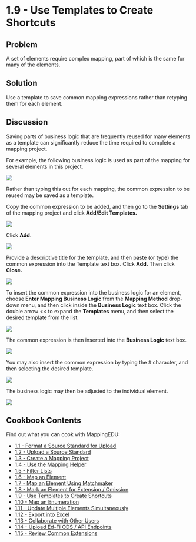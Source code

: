 # 1.9 - Use Templates to Create Shortcuts

## Problem

A set of elements require complex mapping, part of which is the same for
many of the elements.

## Solution

Use a template to save common mapping expressions rather than retyping
them for each element.

## Discussion

Saving parts of business logic that are frequently reused for many
elements as a template can significantly reduce the time required to
complete a mapping project.

For example, the following business logic is used as part of the mapping
for several elements in this project.

![](../images/30081050/30081246.png)

Rather than typing this out for each mapping, the common expression to
be reused may be saved as a template.

Copy the common expression to be added, and then go to the **Settings**
tab of the mapping project and click **Add/Edit Templates.**

![](../images/30081050/30081247.png)

Click **Add.**

![](../images/30081050/30081248.png)

Provide a descriptive title for the template, and then paste (or type)
the common expression into the Template text box. Click **Add.** Then
click **Close.**

![](../images/30081050/30081249.png)

To insert the common expression into the business logic for an element,
choose **Enter Mapping Business Logic** from the **Mapping Method**
drop-down menu, and then click inside the **Business Logic** text box.
Click the double arrow \<\< to expand the **Templates** menu, and then
select the desired template from the list.

![](../images/30081050/30081251.png)

The common expression is then inserted into the **Business Logic** text
box.

![](../images/30081050/30081252.png)

You may also insert the common expression by typing the \# character,
and then selecting the desired template.

![](../images/30081050/30081255.png)

The business logic may then be adjusted to the individual element.

![](../images/30081050/30081258.png)

## Cookbook Contents

Find out what you can cook with MappingEDU:

* [1.1 - Format a Source Standard for Upload](1.1_-_Format_a_Source_Standard_for_Upload.md)
* [1.2 - Upload a Source Standard](1.2_-_Upload_a_Source_Standard.md)
* [1.3 - Create a Mapping Project](1.3_-_Create_a_Mapping_Project.md)
* [1.4 - Use the Mapping Helper](1.4_-_Use_the_Mapping_Helper.md)
* [1.5 - Filter Lists](1.5_-_Filter_Lists.md)
* [1.6 - Map an Element](1.6_-_Map_an_Element.md)
* [1.7 - Map an Element Using Matchmaker](1.7_-_Map_an_Element_Using_Matchmaker.md)
* [1.8 - Mark an Element for Extension / Omission](1.8_-_Mark_an_Element_for_Extension_Omission.md)
* [1.9 - Use Templates to Create Shortcuts](1.9_-_Use_Templates_to_Create_Shortcuts.md)
* [1.10 - Map an Enumeration](1.10_-_Map_an_Enumeration.md)
* [1.11 - Update Multiple Elements Simultaneously](1.11_-_Update_Multiple_Elements_Simultaneously.md)
* [1.12 - Export into Excel](1.12_-_Export_into_Excel.md)
* [1.13 - Collaborate with Other Users](1.13_-_Collaborate_with_Other_Users.md)
* [1.14 - Upload Ed-Fi ODS / API Endpoints](1.14_-_Upload_Ed-Fi_ODS_API_Endpoints.md)
* [1.15 - Review Common Extensions](1.15_-_Review_Common_Extensions.md)

